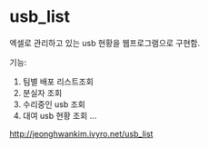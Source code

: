 usb_list
========

엑셀로 관리하고 있는 usb 현황을 웹프로그램으로 구현함.

기능: 
1. 팀별 배포 리스트조회
2. 분실자 조회
3. 수리중인 usb 조회
4. 대여 usb 현황 조회
...

http://jeonghwankim.ivyro.net/usb_list